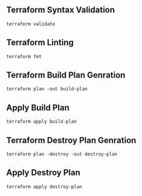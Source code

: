 ## Terraform Syntax Validation 
```
terraform validate
```

## Terraform Linting 
```
terraform fmt
```

## Terraform Build Plan Genration 
```
terraform plan -out build-plan
```

## Apply Build Plan 
```
terraform apply build-plan
```


## Terraform Destroy Plan Genration
```
terraform plan -destroy -out destroy-plan
```

## Apply Destroy Plan 
```
terraform apply destroy-plan
```